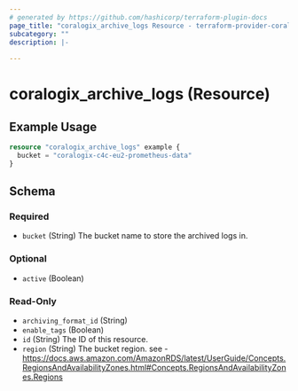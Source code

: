 ```yaml
---
# generated by https://github.com/hashicorp/terraform-plugin-docs
page_title: "coralogix_archive_logs Resource - terraform-provider-coralogix"
subcategory: ""
description: |-
  
---
```


# coralogix_archive_logs (Resource)



## Example Usage

```terraform
resource "coralogix_archive_logs" example {
  bucket = "coralogix-c4c-eu2-prometheus-data"
}
```

<!-- schema generated by tfplugindocs -->
## Schema

### Required

- `bucket` (String) The bucket name to store the archived logs in.

### Optional

- `active` (Boolean)

### Read-Only

- `archiving_format_id` (String)
- `enable_tags` (Boolean)
- `id` (String) The ID of this resource.
- `region` (String) The bucket region. see - https://docs.aws.amazon.com/AmazonRDS/latest/UserGuide/Concepts.RegionsAndAvailabilityZones.html#Concepts.RegionsAndAvailabilityZones.Regions
